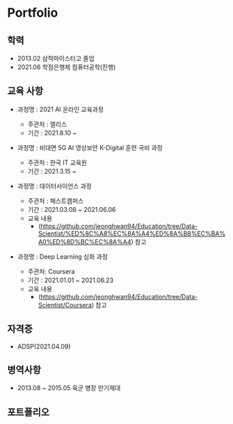# Portfolio

## 학력

- 2013.02 삼척마이스터고 졸업
- 2021.06 학점은행제 컴퓨터공학(진행)


## 교육 사항


- 과정명 : 2021 AI 온라인 교육과정
  - 주관처 : 엘리스
  - 기간 : 2021.8.10 ~

- 과정명 : 비대면 5G AI 영상보안 K-Digital 훈련 국비 과정
  - 주관처 : 한국 IT 교육원
  - 기간 : 2021.3.15 ~

- 과정명 : 데이터사이언스 과정
  - 주관처 : 패스트캠퍼스
  - 기간 : 2021.03.08 ~ 2021.06.06
  - 교육 내용
    - (https://github.com/jeonghwan94/Education/tree/Data-Scientist/%ED%8C%A8%EC%8A%A4%ED%8A%B8%EC%BA%A0%ED%8D%BC%EC%8A%A4) 참고

- 과정명 : Deep Learning 심화 과정
  - 주관처: Coursera
  - 기간 : 2021.01.01 ~ 2021.06.23
  - 교육 내용
    - (https://github.com/jeonghwan94/Education/tree/Data-Scientist/Coursera) 참고




## 자격증
- ADSP(2021.04.09)

## 병역사항
- 2013.08 ~ 2015.05 육군 병장 만기제대


## 포트폴리오


